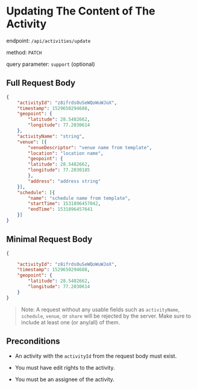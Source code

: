 # Updating The Content of The Activity

endpoint: `/api/activities/update`

method: `PATCH`

query parameter: `support` (optional)

## Full Request Body

```json
{
    "activityId": "z8ifrds0uSeWQoWuWJoX",
    "timestamp": 1529650294688,
    "geopoint": {
        "latitude": 28.5482662,
        "longitude": 77.2030614
    },
    "activityName": "string",
    "venue": [{
        "venueDescriptor": "venue name from template",
        "location": "location name",
        "geopoint": {
        "latitude": 28.5482662,
        "longitude": 77.2030185
        },
        "address": "address string"
    }],
    "schedule": [{
        "name": "schedule name from template",
        "startTime": 1531896457042,
        "endTime": 1531896457641
    }]
}
```

## Minimal Request Body

```json
{

    "activityId": "z8ifrds0uSeWQoWuWJoX",
    "timestamp": 1529650294688,
    "geopoint": {
        "latitude": 28.5482662,
        "longitude": 77.2030614
    }
}
```

> Note: A request without any usable fields such as `activityName`, `schedule`, `venue`, or `share` will be rejected by the server. Make sure to include at least one (or any/all) of them.

## Preconditions

* An activity with the `activityId` from the request body must exist.

* You must have edit rights to the activity.

* You must be an assignee of the activity.
